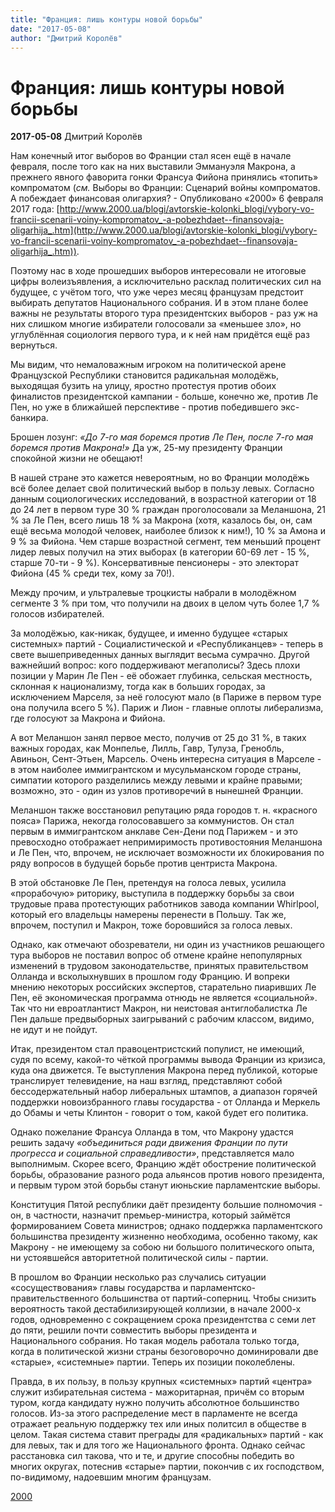 ```yaml
---
title: "Франция: лишь контуры новой борьбы"
date: "2017-05-08"
author: "Дмитрий Королёв"
---
```


# Франция: лишь контуры новой борьбы

**2017-05-08** Дмитрий Королёв

Нам конечный итог выборов во Франции стал ясен ещё в начале февраля, после того как на них выставили Эммануэля Макрона, а прежнего явного фаворита гонки Франсуа Фийона принялись «топить» компроматом (*см.* Выборы во Франции: Сценарий войны компроматов. А побеждает финансовая олигархия? - Опубликовано «2000» 6 февраля 2017 года: [http://www.2000.ua/blogi/avtorskie-kolonki_blogi/vybory-vo-francii-scenarii-voiny-kompromatov_-a-pobezhdaet--finansovaja-oligarhija_.htm](http://www.2000.ua/blogi/avtorskie-kolonki_blogi/vybory-vo-francii-scenarii-voiny-kompromatov_-a-pobezhdaet--finansovaja-oligarhija_.htm)).

Поэтому нас в ходе прошедших выборов интересовали не итоговые цифры волеизъявления, а исключительно расклад политических сил на будущее, с учётом того, что уже через месяц французам предстоит выбирать депутатов Национального собрания. И в этом плане более важны не результаты второго тура президентских выборов - раз уж на них слишком многие избиратели голосовали за «меньшее зло», но углублённая социология первого тура, и к ней нам придётся ещё раз вернуться.

Мы видим, что немаловажным игроком на политической арене Французской Республики становится радикальная молодёжь, выходящая бузить на улицу, яростно протестуя против обоих финалистов президентской кампании - больше, конечно же, против Ле Пен, но уже в ближайшей перспективе - против победившего экс-банкира.

Брошен лозунг: *«До 7-го мая боремся против Ле Пен, после 7-го мая боремся против Макрона!»* Да уж, 25-му президенту Франции спокойной жизни не обещают!

В нашей стране это кажется невероятным, но во Франции молодёжь всё более делает свой политический выбор в пользу левых. Согласно данным социологических исследований, в возрастной категории от 18 до 24 лет в первом туре 30 % граждан проголосовали за Меланшона, 21 % за Ле Пен, всего лишь 18 % за Макрона (хотя, казалось бы, он, сам ещё весьма молодой человек, наиболее близок к ним!), 10 % за Амона и 9 % за Фийона. Чем старше возрастной сегмент, тем меньший процент лидер левых получил на этих выборах (в категории 60-69 лет - 15 %, старше 70-ти - 9 %). Консервативные пенсионеры - это электорат Фийона (45 % среди тех, кому за 70!).

Между прочим, и ультралевые троцкисты набрали в молодёжном сегменте 3 % при том, что получили на двоих в целом чуть более 1,7 % голосов избирателей.

За молодёжью, как-никак, будущее, и именно будущее «старых системных» партий - Социалистической и «Республиканцев» - теперь в свете вышеприведенных данных выглядит весьма сумрачно. Другой важнейший вопрос: кого поддерживают мегаполисы? Здесь плохи позиции у Марин Ле Пен - её обожает глубинка, сельская местность, склонная к национализму, тогда как в больших городах, за исключением Марселя, за неё голосуют мало (в Париже в первом туре она получила всего 5 %). Париж и Лион - главные оплоты либерализма, где голосуют за Макрона и Фийона.

А вот Меланшон занял первое место, получив от 25 до 31 %, в таких важных городах, как Монпелье, Лилль, Гавр, Тулуза, Гренобль, Авиньон, Сент-Этьен, Марсель. Очень интересна ситуация в Марселе - в этом наиболее иммигрантском и мусульманском городе страны, симпатии которого разделились между левыми и крайне правыми; возможно, это - один из узлов противоречий в нынешней Франции.

Меланшон также восстановил репутацию ряда городов т. н. «красного пояса» Парижа, некогда голосовавшего за коммунистов. Он стал первым в иммигрантском анклаве Сен-Дени под Парижем - и это превосходно отображает непримиримость противостояния Меланшона и Ле Пен, что, впрочем, не исключает возможности их блокирования по ряду вопросов в будущей борьбе против центриста Макрона.

В этой обстановке Ле Пен, претендуя на голоса левых, усилила «прорабочую» риторику, выступила в поддержку борьбы за свои трудовые права протестующих работников завода компании Whirlpool, который его владельцы намерены перенести в Польшу. Так же, впрочем, поступил и Макрон, тоже боровшийся за голоса левых.

Однако, как отмечают обозреватели, ни один из участников решающего тура выборов не поставил вопрос об отмене крайне непопулярных изменений в трудовом законодательстве, принятых правительством Олланда и всколыхнувших в прошлом году Францию. И вопреки мнению некоторых российских экспертов, старательно пиаривших Ле Пен, её экономическая программа отнюдь не является «социальной». Так что ни евроатлантист Макрон, ни неистовая антиглобалистка Ле Пен дальше предвыборных заигрываний с рабочим классом, видимо, не идут и не пойдут.

Итак, президентом стал правоцентристский популист, не имеющий, судя по всему, какой-то чёткой программы вывода Франции из кризиса, куда она движется. Те выступления Макрона перед публикой, которые транслирует телевидение, на наш взгляд, представляют собой бессодержательный набор либеральных штампов, а диапазон горячей поддержки новоизбранного главы государства - от Олланда и Меркель до Обамы и четы Клинтон - говорит о том, какой будет его политика.

Однако пожелание Франсуа Олланда в том, что Макрону удастся решить задачу *«объединиться ради движения Франции по пути прогресса и социальной справедливости»*, представляется мало выполнимым. Скорее всего, Францию ждёт обострение политической борьбы, образование разного рода альянсов против нового президента, и первым туром этой борьбы станут июньские парламентские выборы.

Конституция Пятой республики даёт президенту большие полномочия - он, в частности, назначит премьер-министра, который займётся формированием Совета министров; однако поддержка парламентского большинства президенту жизненно необходима, особенно такому, как Макрону - не имеющему за собою ни большого политического опыта, ни устоявшейся авторитетной политической силы - партии.

В прошлом во Франции несколько раз случались ситуации «сосуществования» главы государства и парламентско-правительственного большинства от партий-соперниц. Чтобы снизить вероятность такой дестабилизирующей коллизии, в начале 2000-х годов, одновременно с сокращением срока президентства с семи лет до пяти, решили почти совместить выборы президента и Национального собрания. Но такая модель работала только тогда, когда в политической жизни страны безоговорочно доминировали две «старые», «системные» партии. Теперь их позиции поколеблены.

Правда, в их пользу, в пользу крупных «системных» партий «центра» служит избирательная система - мажоритарная, причём со вторым туром, когда кандидату нужно получить абсолютное большинство голосов. Из-за этого распределение мест в парламенте не всегда отражает реальную поддержку тех или иных политсил в обществе в целом. Такая система ставит преграды для «радикальных» партий - как для левых, так и для того же Национального фронта. Однако сейчас расстановка сил такова, что и те, и другие способны победить во многих округах, потеснив «старые» партии, покончив с их господством, по-видимому, надоевшим многим французам.

[2000](http://www.2000.ua/blogi/avtorskie-kolonki_blogi/francija-lish-kontury-novoi-borby.htm)